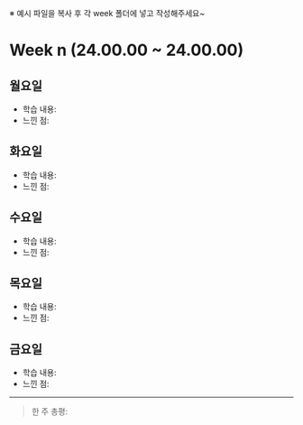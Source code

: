 ※ 예시 파일을 복사 후 각 week 폴더에 넣고 작성해주세요~

# Week n (24.00.00 ~ 24.00.00)

## 월요일
- 학습 내용:
- 느낀 점:

## 화요일
- 학습 내용:
- 느낀 점:

## 수요일
- 학습 내용:
- 느낀 점:

## 목요일
- 학습 내용:
- 느낀 점:

## 금요일
- 학습 내용:
- 느낀 점:

---
> 한 주 총평: